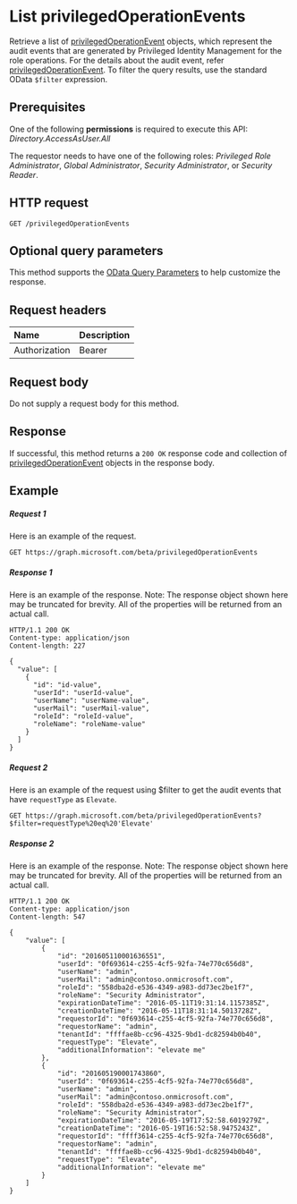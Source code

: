 # List privilegedOperationEvents

Retrieve a list of [privilegedOperationEvent](../resources/privilegedoperationevent.md) objects, which represent the audit events that are generated by Privileged Identity Management for the role operations. For the details about the audit event, refer [privilegedOperationEvent](../resources/privilegedoperationevent.md). To filter the query results, use the standard OData ``$filter`` expression.


## Prerequisites
One of the following **permissions** is required to execute this API: _Directory.AccessAsUser.All_

The requestor needs to have one of the following roles: _Privileged Role Administrator_, _Global Administrator_, _Security Administrator_, or _Security Reader_.

 
## HTTP request
<!-- { "blockType": "ignored" } -->
```http
GET /privilegedOperationEvents
```
## Optional query parameters
This method supports the [OData Query Parameters](http://graph.microsoft.io/docs/overview/query_parameters) to help customize the response.

## Request headers
| Name      |Description|
|:----------|:----------|
| Authorization  | Bearer <code>|

## Request body
Do not supply a request body for this method.
## Response
If successful, this method returns a `200 OK` response code and collection of [privilegedOperationEvent](../resources/privilegedoperationevent.md) objects in the response body.
## Example
##### Request 1
Here is an example of the request.
<!-- { "blockType": "request" } -->
```http
GET https://graph.microsoft.com/beta/privilegedOperationEvents
```
##### Response 1
Here is an example of the response. Note: The response object shown here may be truncated for brevity. All of the properties will be returned from an actual call.
<!-- {
  "blockType": "response",
  "truncated": true,
  "@odata.type": "microsoft.graph.privilegedOperationEvent",
  "isCollection": true
} -->
```http
HTTP/1.1 200 OK
Content-type: application/json
Content-length: 227

{
  "value": [
    {
      "id": "id-value",
      "userId": "userId-value",
      "userName": "userName-value",
      "userMail": "userMail-value",
      "roleId": "roleId-value",
      "roleName": "roleName-value"
    }
  ]
}
```

##### Request 2
Here is an example of the request using $filter to get the audit events that have ``requestType`` as ``Elevate``.
<!-- { "blockType": "request" } -->
```http
GET https://graph.microsoft.com/beta/privilegedOperationEvents?$filter=requestType%20eq%20'Elevate'
```
##### Response 2
Here is an example of the response. Note: The response object shown here may be truncated for brevity. All of the properties will be returned from an actual call.
<!-- {
  "blockType": "response",
  "truncated": true,
  "@odata.type": "microsoft.graph.privilegedOperationEvent",
  "isCollection": true
} -->
```http
HTTP/1.1 200 OK
Content-type: application/json
Content-length: 547

{
    "value": [
        {
            "id": "201605110001636551",
            "userId": "0f693614-c255-4cf5-92fa-74e770c656d8",
            "userName": "admin",
            "userMail": "admin@contoso.onmicrosoft.com",
            "roleId": "558dba2d-e536-4349-a983-dd73ec2be1f7",
            "roleName": "Security Administrator",
            "expirationDateTime": "2016-05-11T19:31:14.1157385Z",
            "creationDateTime": "2016-05-11T18:31:14.5013728Z",
            "requestorId": "0f693614-c255-4cf5-92fa-74e770c656d8",
            "requestorName": "admin",
            "tenantId": "ffffae8b-cc96-4325-9bd1-dc82594b0b40",
            "requestType": "Elevate",
            "additionalInformation": "elevate me"
        },
        {
            "id": "201605190001743860",
            "userId": "0f693614-c255-4cf5-92fa-74e770c656d8",
            "userName": "admin",
            "userMail": "admin@contoso.onmicrosoft.com",
            "roleId": "558dba2d-e536-4349-a983-dd73ec2be1f7",
            "roleName": "Security Administrator",
            "expirationDateTime": "2016-05-19T17:52:58.6019279Z",
            "creationDateTime": "2016-05-19T16:52:58.9475243Z",
            "requestorId": "ffff3614-c255-4cf5-92fa-74e770c656d8",
            "requestorName": "admin",
            "tenantId": "ffffae8b-cc96-4325-9bd1-dc82594b0b40",
            "requestType": "Elevate",
            "additionalInformation": "elevate me"
        }
	]
}
```

<!-- uuid: 8fcb5dbc-d5aa-4681-8e31-b001d5168d79
2015-10-25 14:57:30 UTC -->
<!-- {
  "type": "#page.annotation",
  "description": "List privilegedOperationEvents",
  "keywords": "",
  "section": "documentation",
  "tocPath": ""
}-->